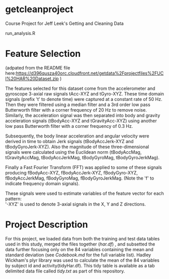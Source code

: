 getcleanproject
===============

Course Project for Jeff Leek's Getting and Cleaning Data

run_analysis.R

Feature Selection 
=================
(adpated from the README file here:https://d396qusza40orc.cloudfront.net/getdata%2Fprojectfiles%2FUCI%20HAR%20Dataset.zip )

The features selected for this dataset come from the accelerometer and gyroscope 3-axial raw signals tAcc-XYZ and tGyro-XYZ. These time domain signals (prefix 't' to denote time) were captured at a constant rate of 50 Hz. Then they were filtered using a median filter and a 3rd order low pass Butterworth filter with a corner frequency of 20 Hz to remove noise. Similarly, the acceleration signal was then separated into body and gravity acceleration signals (tBodyAcc-XYZ and tGravityAcc-XYZ) using another low pass Butterworth filter with a corner frequency of 0.3 Hz. 

Subsequently, the body linear acceleration and angular velocity were derived in time to obtain Jerk signals (tBodyAccJerk-XYZ and tBodyGyroJerk-XYZ). Also the magnitude of these three-dimensional signals were calculated using the Euclidean norm (tBodyAccMag, tGravityAccMag, tBodyAccJerkMag, tBodyGyroMag, tBodyGyroJerkMag). 

Finally a Fast Fourier Transform (FFT) was applied to some of these signals producing fBodyAcc-XYZ, fBodyAccJerk-XYZ, fBodyGyro-XYZ, fBodyAccJerkMag, fBodyGyroMag, fBodyGyroJerkMag. (Note the 'f' to indicate frequency domain signals). 

These signals were used to estimate variables of the feature vector for each pattern:  
'-XYZ' is used to denote 3-axial signals in the X, Y and Z directions.

Project Description
===================

For this project, we loaded data from both the training and test data tables used in this study, merged the files together (*har.df*) , and subsetted the data further focusing only on the 84 variables containing the mean and standard deviation (see *Codebook.md* for the full variable list). Hadley Wickham's plyr library was used to calculate the mean of the 84 variables by subject id and activity(tidyHar.df).  This tidy table is available as a tab delimited data file called *tidy.txt* as part of this repository.
